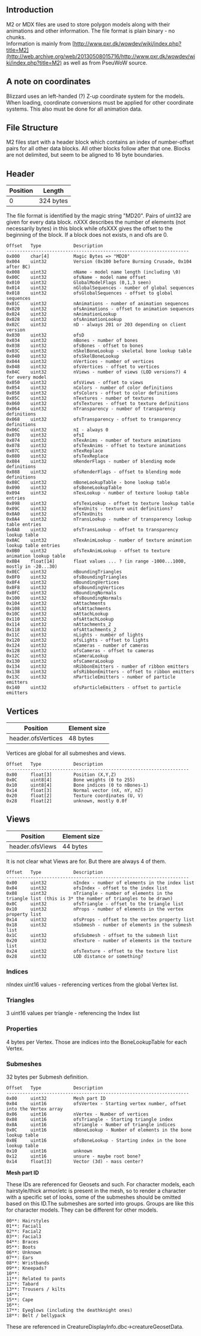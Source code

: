 ## Introduction

M2 or MDX files are used to store polygon models along with their animations and other information. The file format is plain binary - no chunks.<br>
Information is mainly from [http://www.pxr.dk/wowdev/wiki/index.php?title=M2](http://web.archive.org/web/20130508015716/http://www.pxr.dk/wowdev/wiki/index.php?title=M2) as well as from PseuWoW source.

## A note on coordinates

Blizzard uses an left-handed (?) Z-up coordinate system for the models. When loading, coordinate conversions must be applied for other coordinate systems. This also must be done for all animation data.

## File Structure

M2 files start with a header block which contains an index of number-offset pairs for all other data blocks. All other blocks follow after that one. Blocks are not delimited, but seem to be aligned to 16 byte boundaries.

## Header

| Position | Length    |
| -------- | --------- |
| 0        | 324 bytes |


The file format is identified by the magic string "MD20". Pairs of uint32 are given for every data block. nXXX describes the number of elements (not necessarily bytes) in this block while ofsXXX gives the offset to the beginning of the block. If a block does not exists, n and ofs are 0.

    Offset   Type            Description
    --------------------------------------------------------------------
    0x000    char[4]         Magic Bytes => "MD20"
    0x004    uint32          Version (0x100 before Burning Crusade, 0x104 after BC)
    0x008    uint32          nName - model name length (including \0)
    0x00C    uint32          ofsName - model name offset
    0x010    uint32          GlobalModelFlags (0,1,3 seen)
    0x014    uint32          nGlobalSequences - number of global sequences
    0x018    uint32          ofsGlobalSequences - offset to global sequences
    0x01C    uint32          nAnimations - number of animation sequences
    0x020    uint32          ofsAnimations - offset to animation sequences
    0x024    uint32          nAnimationLookup
    0x028    uint32          ofsAnimationLookup
    0x02C    uint32          nD - always 201 or 203 depending on client version
    0x030    uint32          ofsD
    0x034    uint32          nBones - number of bones
    0x038    uint32          ofsBones - offset to bones
    0x03C    uint32          nSkelBoneLookup - skeletal bone lookup table
    0x040    uint32          ofsSkelBoneLookup
    0x044    uint32          nVertices - number of vertices
    0x048    uint32          ofsVertices - offset to vertices
    0x04C    uint32          nViews - number of views (LOD versions?) 4 for every model
    0x050    uint32          ofsViews - offset to views
    0x054    uint32          nColors - number of color definitions
    0x058    uint32          ofsColors - offset to color definitions
    0x05C    uint32          nTextures - number of textures
    0x060    uint32          ofsTextures - offset to texture definitions
    0x064    uint32          nTransparency - number of transparency definitions
    0x068    uint32          ofsTransparency - offset to transparency definitions
    0x06C    uint32          nI - always 0
    0x070    uint32          ofsI
    0x074    uint32          nTexAnims - number of texture animations
    0x078    uint32          ofsTexAnims - offset to texture animations
    0x07C    uint32          nTexReplace
    0x080    uint32          ofsTexReplace
    0x084    uint32          nRenderFlags - number of blending mode definitions
    0x088    uint32          ofsRenderFlags - offset to blending mode definitions
    0x08C    uint32          nBoneLookupTable - bone lookup table
    0x090    uint32          ofsBoneLookupTable
    0x094    uint32          nTexLookup - number of texture lookup table entries
    0x098    uint32          ofsTexLookup - offset to texture lookup table
    0x09C    uint32          nTexUnits - texture unit definitions?
    0x0A0    uint32          ofsTexUnits
    0x0A4    uint32          nTransLookup - number of transparency lookup table entries
    0x0A8    uint32          ofsTransLookup - offset to transparency lookup table
    0x0AC    uint32          nTexAnimLookup - number of texture animation lookup table entries
    0x0B0    uint32          ofsTexAnimLookup - offset to texture animation lookup table
    0x0B4    float[14]       float values ... ? (in range -1000...1000, mostly in -20...30)
    0x0EC    uint32          nBoundingTriangles
    0x0F0    uint32          ofsBoundingTriangles
    0x0F4    uint32          nBoundingVertices
    0x0F8    uint32          ofsBoundingVertices
    0x0FC    uint32          nBoundingNormals
    0x100    uint32          ofsBoundingNormals
    0x104    uint32          nAttachments
    0x108    uint32          ofsAttachments
    0x10C    uint32          nAttachLookup
    0x110    uint32          ofsAttachLookup
    0x114    uint32          nAttachments_2
    0x118    uint32          ofsAttachments_2
    0x11C    uint32          nLights - number of lights
    0x120    uint32          ofsLights - offset to lights
    0x124    uint32          nCameras - number of cameras
    0x128    uint32          ofsCameras - offset to cameras
    0x12C    uint32          nCameraLookup
    0x130    uint32          ofsCameraLookup
    0x134    uint32          nRibbonEmitters - number of ribbon emitters
    0x138    uint32          ofsRibbonEmitters - offset to ribbon emitters
    0x13C    uint32          nParticleEmitters - number of particle emitters
    0x140    uint32          ofsParticleEmitters - offset to particle emitters

## Vertices

| Position           | Element size |
| ------------------ | ------------ |
| header.ofsVertices | 48 bytes     |


Vertices are global for all submeshes and views.

    Offset   Type            Description
    --------------------------------------------------------------------
    0x00     float[3]        Position (X,Y,Z)
    0x0C     uint8[4]        Bone weights (0 to 255)
    0x10     uint8[4]        Bone indices (0 to nBones-1)
    0x14     float[3]        Normal vector (nX, nY, nZ)
    0x20     float[2]        Texture coordinates (U, V)
    0x28     float[2]        unknown, mostly 0.0f

## Views

| Position        | Element size |
| --------------- | ------------ |
| header.ofsViews | 44 bytes     |


It is not clear what Views are for. But there are always 4 of them.

    Offset   Type            Description
    --------------------------------------------------------------------
    0x00     uint32          nIndex - number of elements in the index list
    0x04     uint32          ofsIndex - offset to the index list
    0x08     uint32          nTriangle - number of elements in the triangle list (this is 3* the number of triangles to be drawn)
    0x0C     uint32          ofsTriangle - offset to the triangle list
    0x10     uint32          nProps - number of elements in the vertex property list
    0x14     uint32          ofsProps - offset to the vertex property list
    0x18     uint32          nSubmesh - number of elements in the submesh list
    0x1C     uint32          ofsSubmesh - offset to the submesh list
    0x20     uint32          nTexture - number of elements in the texture list
    0x24     uint32          ofsTexture - offset to the texture list
    0x28     uint32          LOD distance or something?

### Indices

nIndex uint16 values - referencing vertices from the global Vertex list.

### Triangles

3 uint16 values per triangle - referencing the Index list

### Properties

4 bytes per Vertex. Those are indices into the BoneLookupTable for each Vertex.

### Submeshes

32 bytes per Submesh definition.

    Offset   Type            Description
    --------------------------------------------------------------------
    0x00     uint32          Mesh part ID
    0x04     uint16          ofsVertex - Starting vertex number, offset into the Vertex array
    0x06     uint16          nVertex - Number of vertices
    0x08     uint16          ofsTriangle - Starting triangle index
    0x0A     uint16          nTriangle - Number of triangle indices
    0x0C     uint16          nBoneLookup - Number of elements in the bone lookup table
    0x0E     uint16          ofsBoneLookup - Starting index in the bone lookup table
    0x10     uint16          unknown
    0x12     uint16          unsure - maybe root bone?
    0x14     float[3]        Vector (3d) - mass center?

**Mesh part ID**

These IDs are referenced for Geosets and such. For character models, each hairstyle/thick armor/etc is present in the mesh, so to render a character with a specific set of looks, some of the submeshes should be omitted based on this ID.The submeshes are sorted into groups. Groups are like this for character models. They can be different for other models.

    00**: Hairstyles
    01**: Facial1
    02**: Facial2
    03**: Facial3
    04**: Braces
    05**: Boots
    06**: Unknown
    07**: Ears
    08**: Wristbands
    09**: Kneepads?
    10**:
    11**: Related to pants
    12**: Tabard
    13**: Trousers / kilts
    14**:
    15**: Cape
    16**:
    17**: Eyeglows (including the deathknight ones)
    18**: Belt / bellypack

These are referenced in CreatureDisplayInfo.dbc->creatureGeosetData.
